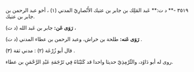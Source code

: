 ٣٥١٩ -** د ت:** عَبد المَلِك بن جابر بن عتيك الأَنْصارِيّ المدني (١) ، أخو عبد الرحمن بن جابر بن عتيك.

**رَوَى عَن:** جابر بن عَبد الله (د ت) ،

**رَوَى عَنه:** طلحة بن خراش، وعبد الرحمن بن عطاء المدني (د ت) .

قال أبو زُرْعَة (٢) : مدني ثقة (٣) .

روى له أبو دَاوُد، والتِّرْمِذِيّ حديثا واحدا قد كَتَبْنَاهُ فِي تَرْجَمَةِ عَبْدِ الرَّحْمَنِ بن عطاء.